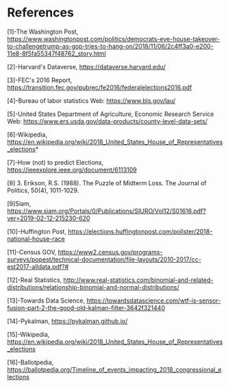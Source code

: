 
# References

 [1]-The Washington Post,
https://www.washingtonpost.com/politics/democrats-eye-house-takeover-to-challengetrump-as-gop-tries-to-hang-on/2018/11/06/2c4ff3a0-e200-11e8-8f5fa55347f48762_story.html

[2]-Harvard's Dataverse,
https://dataverse.harvard.edu/

[3]-FEC's 2016 Report, https://transition.fec.gov/pubrec/fe2016/federalelections2016.pdf

[4]-Bureau of labor statistics
Web: 
https://www.bls.gov/lau/

[5]-United States Department of Agriculture, Economic Research Service
Web: 
https://www.ers.usda.gov/data-products/county-level-data-sets/

[6]-Wikipedia, https://en.wikipedia.org/wiki/2018_United_States_House_of_Representatives_elections*

[7]-How (not) to predict Elections, https://ieeexplore.ieee.org/document/6113109

[8] 3. Erikson, R.S. (1988). The Puzzle of Midterm Loss. The Journal of Politics, 50(4), 1011-1029.

[9]Siam, https://www.siam.org/Portals/0/Publications/SIURO/Vol12/S01616.pdf?ver=2019-02-12-215230-620

[10]-Huffington Post, https://elections.huffingtonpost.com/pollster/2018-national-house-race

[11]-Census GOV, https://www2.census.gov/programs-surveys/popest/technical-documentation/file-layouts/2010-2017/cc-est2017-alldata.pdf?#

[12]-Real Statistics, http://www.real-statistics.com/binomial-and-related-distributions/relationship-binomial-and-normal-distributions/

[13]-Towards Data Science, https://towardsdatascience.com/wtf-is-sensor-fusion-part-2-the-good-old-kalman-filter-3642f321440

[14]-Pykalman, https://pykalman.github.io/    

[15]-Wikipedia, https://en.wikipedia.org/wiki/2018_United_States_House_of_Representatives_elections

[16]-Ballotpedia, https://ballotpedia.org/Timeline_of_events_impacting_2018_congressional_elections
